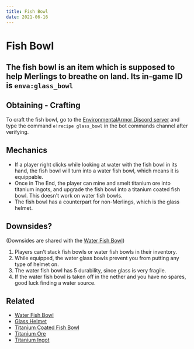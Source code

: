 ```yaml
---
title: Fish Bowl
date: 2021-06-16
---
```

# Fish Bowl

The fish bowl is an item which is supposed to help Merlings to breathe on land.
Its in-game ID is `enva:glass_bowl`
---
## Obtaining - Crafting

To craft the fish bowl, go to the [EnvironmentalArmor Discord server](https://discord.gg/MzKD2yq8N8) and type the command `e!recipe glass_bowl` in the bot commands channel after verifying.

## Mechanics

* If a player right clicks while looking at water with the fish bowl in its hand, the fish bowl will turn into a water fish bowl, which means it is equippable.
* Once in The End, the player can mine and smelt titanium ore into titanium ingots, and upgrade the fish bowl into a titanium coated fish bowl. This doesn't work on water fish bowls.
* The fish bowl has a counterpart for non-Merlings, which is the glass helmet.

## Downsides?

(Downsides are shared with the [Water Fish Bowl](items/water_fish_bowl.md))

1. Players can't stack fish bowls or water fish bowls in their inventory.
2. While equipped, the water glass bowls prevent you from putting any type of helmet on.
3. The water fish bowl has 5 durability, since glass is very fragile.
4. If the water fish bowl is taken off in the nether and you have no spares, good luck finding a water source.

## Related

* [Water Fish Bowl](items/water_fish_bowl.md)
* [Glass Helmet](items/glass_helmet.md)
* [Titanium Coated Fish Bowl](items/titanium_coated_fish_bowl.md)
* [Titanium Ore](blocks/titanium_ore.md)
* [Titanium Ingot](items/titanium_ingot.md)